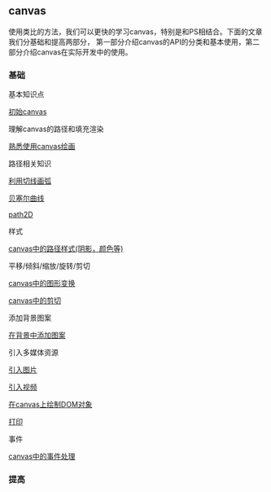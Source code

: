 ## canvas

使用类比的方法，我们可以更快的学习canvas，特别是和PS相结合。下面的文章我们分基础和提高两部分，
第一部分介绍canvas的API的分类和基本使用，第二部分介绍canvas在实际开发中的使用。

### 基础

基本知识点

[初始canvas](first.md)

理解canvas的路径和填充渲染

[熟悉使用canvas绘画](basic.md)

路径相关知识

[利用切线画弧](tagent-arc.md)

[贝塞尔曲线](bezier.md)

[path2D](path.md)

样式

[canvas中的路径样式(阴影，颜色等)](path.md)

平移/倾斜/缩放/旋转/剪切

[canvas中的图形变换](transform.md)

[canvas中的剪切](clip.md)

添加背景图案

[在背景中添加图案](pattern.md)

引入多媒体资源

[引入图片](img.md)

[引入视频](video.md)

[在canvas上绘制DOM对象](dom.md)

[打印](print.md)


事件


[canvas中的事件处理](event.md)

### 提高

